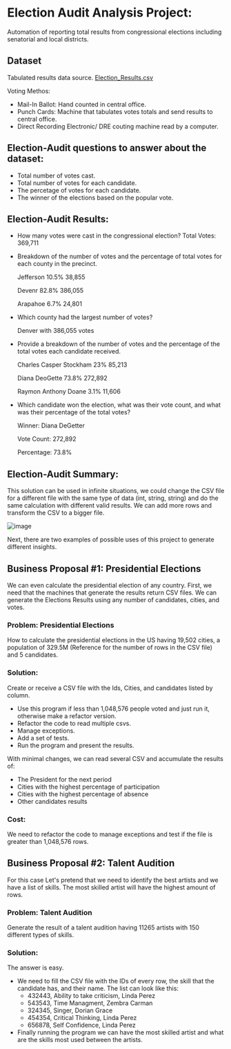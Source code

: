 
# Election Audit Analysis Project:

Automation of reporting total results from congressional elections including senatorial and local districts. 


## Dataset

Tabulated results data source. [Election_Results.csv](https://github.com/lindaperez/elections_analysis/blob/master/Resources/election_results.csv?raw=true)

Voting Methos:
- Mail-In Ballot: Hand counted in central office.
- Punch Cards: Machine that tabulates votes totals and send results to central office.
- Direct Recording Electronic/ DRE couting machine read by a computer.

## Election-Audit questions to answer about the dataset:

- Total number of votes cast. 
- Total number of votes for each candidate. 
- The percetage of votes for each candidate. 
- The winner of the elections based on the popular vote.

## Election-Audit Results:
 
- How many votes were cast in the congressional election? Total Votes: 369,711
 
- Breakdown of the number of votes and the percentage of total votes for each county in the precinct.


    Jefferson     10.5%     38,855

    Devenr        82.8%     386,055

    Arapahoe      6.7%      24,801
 
- Which county had the largest number of votes?
 
   Denver with  386,055 votes
 
- Provide a breakdown of the number of votes and the percentage of the total votes each candidate received.
 
   Charles Casper Stockham    23%     85,213

   Diana DeoGette             73.8%   272,892
   
   Raymon Anthony Doane       3.1%    11,606
 
- Which candidate won the election, what was their vote count, and what was their percentage of the total votes?

   Winner: Diana DeGetter 
   
   Vote Count: 272,892
   
   Percentage: 73.8%
 
## Election-Audit Summary:
 
 
This solution can be used in infinite situations, we could change the CSV file for a different file with the same
type of data (int, string, string) and do the same calculation with different valid results. We can add more rows
and transform the CSV to a bigger file.
 
 
![image](https://github.com/lindaperez/elections_analysis/blob/master/Resources/totals.png)
 
 
Next, there are two examples of possible uses of this project to generate different insights.
 
## Business Proposal #1: Presidential Elections
 
We can even calculate the presidential election of any country. First, we need that the machines that generate the
results return CSV files. We can generate the Elections Results using any number of candidates, cities, and votes.
 
### Problem: Presidential Elections
 
How to calculate the presidential elections in the US having 19,502 cities,
a population of 329.5M (Reference for the number of rows in the CSV file) and 5 candidates.
 
### Solution:
 
Create or receive a CSV file with the Ids, Cities, and candidates listed by column.
 
- Use this program if less than 1,048,576 people voted and just run it, otherwise make a refactor version.
- Refactor the code to read multiple csvs.
- Manage exceptions.
- Add a set of tests.
- Run the program and present the results.
 
With minimal changes, we can read several CSV and accumulate the results of:
   * The President for the next period
   * Cities with the highest percentage of participation
   * Cities with the highest percentage of absence
   * Other candidates results
 
### Cost: 
We need to refactor the code to manage exceptions and test if the file is greater than 1,048,576 rows.
 
## Business Proposal #2: Talent Audition
For this case Let's pretend that we need to identify the best artists and we have a list of skills.
The most skilled artist will have the highest amount of rows.

### Problem: Talent Audition
Generate the result of a talent audition having 11265 artists with 150 different types of skills.

### Solution:
The answer is easy.
- We need to fill the CSV file with the IDs of every row, the skill that the candidate has, and their name.
The list can look like this:
   * 432443,  Ability to take criticism, Linda Perez
   * 543543,  Time Managment, Zembra Carman
   * 324345,  Singer, Dorian Grace
   * 454354,  Critical Thinking, Linda Perez
   * 656878,  Self Confidence, Linda Perez
- Finally running the program we can have the most skilled artist and what are the skills most used between the artists.
 
 

